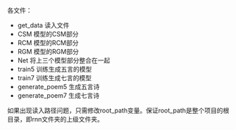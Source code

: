 各文件：
- get_data 读入文件
- CSM 模型的CSM部分
- RCM 模型的RCM部分
- RGM 模型的RGM部分
- Net 将上三个模型部分整合在一起
- train5 训练生成五言的模型
- train7 训练生成七言的模型
- generate_poem5 生成五言诗
- generate_poem7 生成七言诗

如果出现读入路径问题，只需修改root_path变量。保证root_path是整个项目的根目录，即rnn文件夹的上级文件夹。